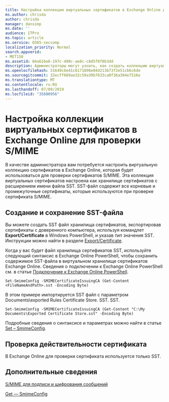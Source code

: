 ```yaml
---
title: Настройка коллекции виртуальных сертификатов в Exchange Online для проверки S/MIME
ms.author: chrisda
author: chrisda
manager: dansimp
ms.date: ''
audience: ITPro
ms.topic: article
ms.service: O365-seccomp
localization_priority: Normal
search.appverid:
- MET150
ms.assetid: 04a616e6-197c-490c-ae8c-c8d5f0f0b3dd
description: Администраторы могут узнать, как создать коллекцию виртуальных сертификатов, которая будет использоваться для проверки сертификатов S/MIME в Exchange Online.
ms.openlocfilehash: 51649c6e41c6171896e04d213b73f2e51cb6c6de
ms.sourcegitcommit: 32ecff689ae32c59a39b7633ca0f36a304e7516e
ms.translationtype: MT
ms.contentlocale: ru-RU
ms.lasthandoff: 07/09/2019
ms.locfileid: "35600956"
---
```

# <a name="set-up-virtual-certificate-collection-in-exchange-online-to-validate-smime"></a>Настройка коллекции виртуальных сертификатов в Exchange Online для проверки S/MIME

В качестве администратора вам потребуется настроить виртуальную коллекцию сертификатов в Exchange Online, которая будет использоваться для проверки сертификатов S/MIME. Эта коллекция виртуальных сертификатов настроена как хранилище сертификатов с расширением имени файла SST. SST-файл содержит все корневые и промежуточные сертификаты, которые используются при проверке сертификата S/MIME.

## <a name="create-and-save-an-sst"></a>Создание и сохранение SST-файла

Вы можете создать SST файл хранилища сертификатов, экспортировав сертификаты с доверенного компьютера, используя командлет **Export/Certificate** в Windows PowerShell, и указав _тип_ значения SST. Инструкции можно найти в разделе [Export/Certificate](https://docs.microsoft.com/powershell/module/pkiclient/export-certificate).

Когда у вас будет файл хранилища сертификатов SST, используйте следующий синтаксис в Exchange Online PowerShell, чтобы сохранить содержимое SST-файла в виртуальном хранилище сертификатов Exchange Online. Сведения о подключении к Exchange Online PowerShell см. в статье [Подключение к Exchange Online PowerShell](https://go.microsoft.com/fwlink/p/?linkid=396554).

```
Set-SmimeConfig -SMIMECertificateIssuingCA (Get-Content <FileNameAndPath>.sst -Encoding Byte)
```

В этом примере импортируется SST файл с параметром Documents\exported Rules Certificate Store. SST. SST.

```
Set-SmimeConfig -SMIMECertificateIssuingCA (Get-Content "C:\My Documents\Exported Certificate Store.sst" -Encoding Byte)
```

Подробные сведения о синтаксисе и параметрах можно найти в статье [Set – SmimeConfig](https://docs.microsoft.com/en-us/powershell/module/exchange/encryption-and-certificates/set-smimeconfig).

## <a name="ensuring-a-certificate-is-valid"></a>Проверка действительности сертификата

В Exchange Online для проверки сертификата используется только SST.

## <a name="more-information"></a>Дополнительные сведения

[S/MIME для подписи и шифрования сообщений](s-mime-for-message-signing-and-encryption.md)

[Get — SmimeConfig](http://technet.microsoft.com/library/4b29fa89-0840-4fe9-8885-019fcef2e02b.aspx)
